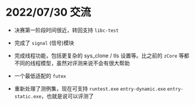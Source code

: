 # 2022/07/30 交流

- 决赛第一阶段时间很近，转回支持 `libc-test`

- 完成了 `signal` (信号)模块

- 完成线程功能，包括更复杂的 sys_clone / tls 设置等。比之前的 `zCore` 等都不同的线程模型，虽然对评测来说不会有很大帮助

- 一个最低适配的 `futex`

- 重新处理了测例集，现在可支持 `runtest.exe` `entry-dynamic.exe` `entry-static.exe`，也就是说可以评测了